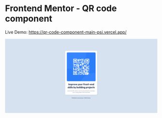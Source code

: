 # Frontend Mentor - QR code component


Live Demo: https://qr-code-component-main-psi.vercel.app/

![Design preview for the QR code component coding challenge](./design/desktop-design.png)


